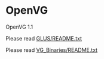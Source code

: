 OpenVG
======

OpenVG 1.1

Please read [GLUS/README.txt](https://github.com/McNopper/OpenVG/blob/master/GLUS/README.txt)

Please read [VG_Binaries/README.txt](https://github.com/McNopper/OpenVG/blob/master/VG_Binaries/README.txt)
